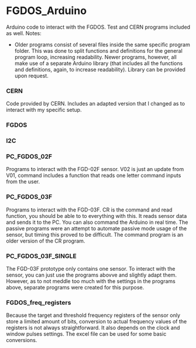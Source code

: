 # FGDOS_Arduino
Arduino code to interact with the FGDOS. Test and CERN programs included as well.
Notes:
- Older programs consist of several files inside the same specific program folder. This was done to split functions and definitions for the general program loop, increasing readability. Newer programs, however, all make use of a separate Arduino library (that includes all the functions and definitions, again, to increase readability). Library can be provided upon request.

### CERN
Code provided by CERN. Includes an adapted version that I changed as to interact with my specific setup.

### FGDOS

### I2C

### PC_FGDOS_02F
Programs to interact with the FGD-02F sensor. V02 is just an update from V01, command includes a function that reads one letter command inputs from the user.

### PC_FGDOS_03F
Programs to interact with the FGD-03F. CR is the command and read function, you should be able to to everything with this. It reads sensor data and sends it to the PC. You can also command the Arduino in real time. The passive programs were an attempt to automate passive mode usage of the sensor, but timing this proved to be difficult. The command program is an older version of the CR program.

### PC_FGDOS_03F_SINGLE
The FGD-03F prototype only contains one sensor. To interact with the sensor, you can just use the programs abovve and slightly adapt them. However, as to not meddle too much with the settings in the programs above, separate programs were created for this purpose. 

### FGDOS_freq_registers
Because the target and threshold frequency registers of the sensor only store a limited amount of bits, conversion to actual frequency values of the registers is not always straightforward. It also depends on the clock and window pulses settings. The excel file can be used for some basic conversions.

